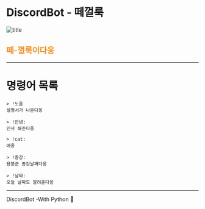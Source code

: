 # DiscordBot - 떼껄룩


![title](https://raw.githubusercontent.com/VictoryJu/DiscordBot/master/img/떼껄룩.jpg)  
<h2 style="color:#ff8916">떼-껄룩이다옹</h2>

------------------

# 명령어 목록  
    > !도움  
    설명서가 나온다옹  

    > !안녕:  
    인사 해준다옹  

    > !cat:   
    애옹  

    > !종강:  
    용붕쿤 종강날짜다옹  

    > !날짜:  
    오늘 날짜도 알려준다옹  


----------------
DiscordBot -With Python 📡